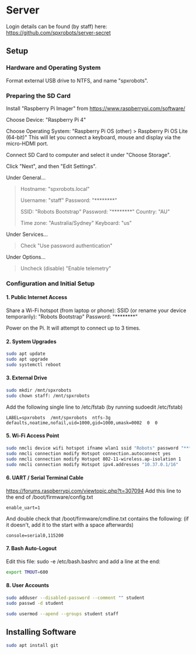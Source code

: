 # Server

Login details can be found (by staff) here: <https://github.com/spxrobots/server-secret>

## Setup

### Hardware and Operating System

Format external USB drive to NTFS, and name "spxrobots".

### Preparing the SD Card

Install "Raspberry Pi Imager" from https://www.raspberrypi.com/software/

Choose Device: "Raspberry Pi 4"

Choose Operating System: "Raspberry Pi OS (other) > Raspberry Pi OS Lite (64-bit)"
This will let you connect a keyboard, mouse and display via the micro-HDMI port.

Connect SD Card to computer and select it under "Choose Storage".

Click "Next", and then "Edit Settings".

Under General...
> Hostname: "spxrobots.local"
>
> Username: "staff"
> Password: "\*\*\*\*\*\*\*\*"
>
> SSID: "Robots Bootstrap"
> Password: "\*\*\*\*\*\*\*\*"
> Country: "AU"
>
> Time zone: "Australia/Sydney"
> Keyboard: "us"

Under Services...
> Check "Use password authentication"

Under Options...
> Uncheck (disable) "Enable telemetry"

### Configuration and Initial Setup

#### 1. Public Internet Access

Share a Wi-Fi hotspot (from laptop or phone):
SSID (or rename your device temporarily): "Robots Bootstrap"
Password: "\*\*\*\*\*\*\*\*"

Power on the Pi. It will attempt to connect up to 3 times.

#### 2. System Upgrades

```sh
sudo apt update
sudo apt upgrade
sudo systemctl reboot
```

#### 3. External Drive

```sh
sudo mkdir /mnt/spxrobots
sudo chown staff: /mnt/spxrobots
```

Add the following single line to /etc/fstab (by running sudoedit /etc/fstab)

```fstab
LABEL=spxrobots  /mnt/spxrobots  ntfs-3g  defaults,noatime,nofail,uid=1000,gid=1000,umask=0002  0  0
```

#### 5. Wi-Fi Access Point

```sh
sudo nmcli device wifi hotspot ifname wlan1 ssid "Robots" password "********"
sudo nmcli connection modify Hotspot connection.autoconnect yes
sudo nmcli connection modify Hotspot 802-11-wireless.ap-isolation 1
sudo nmcli connection modify Hotspot ipv4.addresses "10.37.0.1/16"
```

#### 6. UART / Serial Terminal Cable

https://forums.raspberrypi.com/viewtopic.php?t=307094
Add this line to the end of /boot/firmware/config.txt

```
enable_uart=1
```

And double check that /boot/firmware/cmdline.txt contains the following:
(if it doesn't, add it to the start with a space afterwards)

```
console=serial0,115200
```

#### 7. Bash Auto-Logout

Edit this file: sudo -e /etc/bash.bashrc
and add a line at the end:

```sh
export TMOUT=600
```

#### 8. User Accounts

```sh
sudo adduser --disabled-password --comment "" student
sudo passwd -d student

sudo usermod --apend --groups student staff
```

## Installing Software

```sh
sudo apt install git
```
